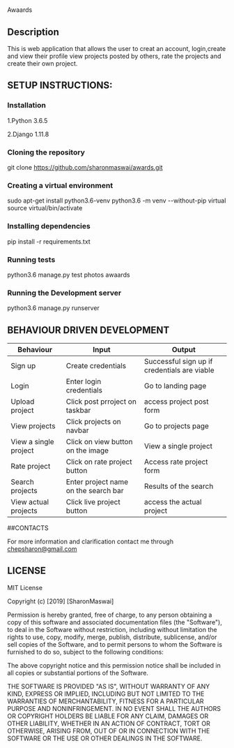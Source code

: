 #
Awaards

## Description

This is web application that allows the user to creat an account, login,create and view their profile view projects posted by others, rate the projects and create their own project.
## SETUP INSTRUCTIONS:

### Installation

1.Python 3.6.5 

2.Django 1.11.8

### Cloning the repository

git clone https://github.com/sharonmaswai/awards.git

### Creating a virtual environment

sudo apt-get install python3.6-venv python3.6 -m venv --without-pip virtual source virtual/bin/activate

### Installing dependencies

pip install -r requirements.txt

### Running tests

python3.6 manage.py test photos awaards

### Running the Development server

python3.6 manage.py runserver

## BEHAVIOUR DRIVEN DEVELOPMENT

| Behaviour | Input  | Output |
| -- |-- |--|
|Sign up| Create credentials| Successful sign up if credentials are viable|
|Login|Enter login credentials | Go to landing page|
|Upload project|Click post prroject on taskbar |access project post form|
|View projects|Click projects on navbar| Go to projects page|
|View a single project|Click on view button on the image|View a single project|
|Rate project|Click on rate project button|Access rate project form|
|Search projects|Enter project name on the search bar|Results of the search|
|View actual projects|Click live project button|access the actual project |





##CONTACTS

For more information and clarification contact me through chepsharon@gmail.com

## LICENSE

MIT License

Copyright (c) [2019] [SharonMaswai]

Permission is hereby granted, free of charge, to any person obtaining a copy
of this software and associated documentation files (the "Software"), to deal
in the Software without restriction, including without limitation the rights
to use, copy, modify, merge, publish, distribute, sublicense, and/or sell
copies of the Software, and to permit persons to whom the Software is
furnished to do so, subject to the following conditions:

The above copyright notice and this permission notice shall be included in all
copies or substantial portions of the Software.

THE SOFTWARE IS PROVIDED "AS IS", WITHOUT WARRANTY OF ANY KIND, EXPRESS OR
IMPLIED, INCLUDING BUT NOT LIMITED TO THE WARRANTIES OF MERCHANTABILITY,
FITNESS FOR A PARTICULAR PURPOSE AND NONINFRINGEMENT. IN NO EVENT SHALL THE
AUTHORS OR COPYRIGHT HOLDERS BE LIABLE FOR ANY CLAIM, DAMAGES OR OTHER
LIABILITY, WHETHER IN AN ACTION OF CONTRACT, TORT OR OTHERWISE, ARISING FROM,
OUT OF OR IN CONNECTION WITH THE SOFTWARE OR THE USE OR OTHER DEALINGS IN THE
SOFTWARE.
